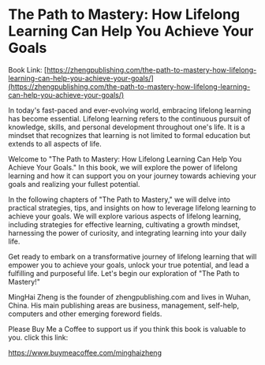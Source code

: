 # The Path to Mastery: How Lifelong Learning Can Help You Achieve Your Goals

Book Link: [https://zhengpublishing.com/the-path-to-mastery-how-lifelong-learning-can-help-you-achieve-your-goals/](https://zhengpublishing.com/the-path-to-mastery-how-lifelong-learning-can-help-you-achieve-your-goals/)

In today's fast-paced and ever-evolving world, embracing lifelong learning has become essential. Lifelong learning refers to the continuous pursuit of knowledge, skills, and personal development throughout one's life. It is a mindset that recognizes that learning is not limited to formal education but extends to all aspects of life.

Welcome to "The Path to Mastery: How Lifelong Learning Can Help You Achieve Your Goals." In this book, we will explore the power of lifelong learning and how it can support you on your journey towards achieving your goals and realizing your fullest potential.

In the following chapters of "The Path to Mastery," we will delve into practical strategies, tips, and insights on how to leverage lifelong learning to achieve your goals. We will explore various aspects of lifelong learning, including strategies for effective learning, cultivating a growth mindset, harnessing the power of curiosity, and integrating learning into your daily life.

Get ready to embark on a transformative journey of lifelong learning that will empower you to achieve your goals, unlock your true potential, and lead a fulfilling and purposeful life. Let's begin our exploration of "The Path to Mastery!"

MingHai Zheng is the founder of zhengpublishing.com and lives in Wuhan, China. His main publishing areas are business, management, self-help, computers and other emerging foreword fields.

Please Buy Me a Coffee to support us if you think this book is valuable to you. click this link:

https://www.buymeacoffee.com/minghaizheng
